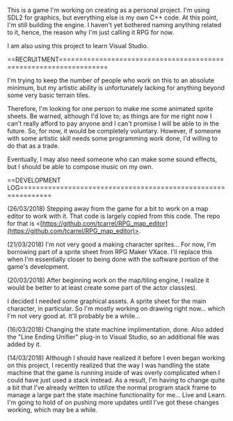 



This is a game I'm working on creating as a personal project.  I'm using SDL2
for graphics, but everything else is my own C++ code.  At this point, I'm still
building the engine.  I haven't yet bothered naming anything related to it,
hence, the reason why I'm just calling it RPG for now.

I am also using this project to learn Visual Studio.

==RECRUITMENT==================================================================

I'm trying to keep the number of people who work on this to an absolute
minimum, but my artistic ability is unfortunately lacking for anything beyond
some very basic terrain tiles.

Therefore, I'm looking for one person to make me some animated sprite sheets.
Be warned, although I'd love to; as things are for me right now I can't really
afford to pay anyone and I can't promise I will be able to in the future.  So,
for now, it would be completely voluntary.  However, if someone with some
artistic skill needs some programming work done, I'd willing to do that as a
trade.


Eventually, I may also need someone who can make some sound effects, but I
should be able to compose music on my own.


==DEVELOPMENT LOG==============================================================


(26/03/2018) Stepping away from the game for a bit to work on a map editor to
work with it.  That code is largely copied from this code.  The repo for that
is <[https://github.com/tcarrel/RPG_map_editor](https://github.com/tcarrel/RPG_map_editor)>.


(21/03/2018) I'm not very good a making character sprites...  For now, I'm
borrowing part of a sprite sheet from RPG Maker VXace.  I'll replace this when
I'm essentially closer to being done with the software portion of the game's
development.


(20/03/2018) After beginning work on the map/tiling engine, I realize it would
be better to at least create some part of the actor class(es).

I decided I needed some graphical assets.  A sprite sheet for the main
character, in particular.  So I'm mostly working on drawing right now... which
I'm not very good at.  It'll probably be a while...


(16/03/2018) Changing the state machine implimentation, done.  Also added the
"Line Ending Unifier" plug-in to Visual Studio, so an additional file was
added by it.


(14/03/2018) Although I should have realized it before I even began working on
this project, I recently realized that the way I was handling the state machine
that the game is running inside of was overly complicated when I could have
just used a stack instead.  As a result, I'm having to change quite a bit that
I've already written to utilize the normal program stack frame to manage a
large part the state machine functionality for me...  Live and Learn.  I'm
going to hold of on pushing more updates until I've got these changes working,
which may be a while.